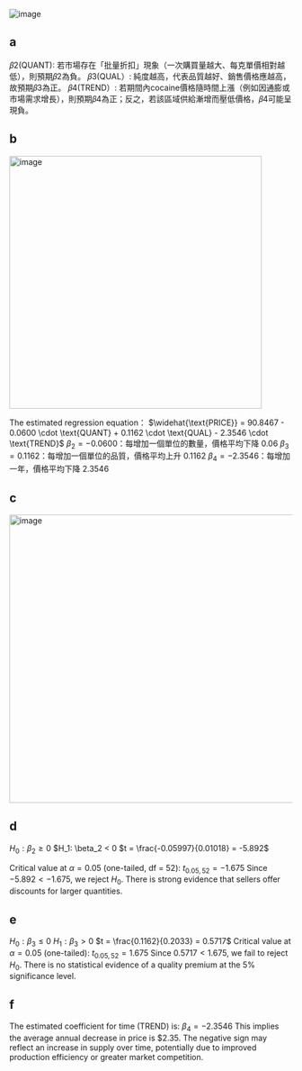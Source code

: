 ![image](https://github.com/user-attachments/assets/cd0f774c-8fdb-4302-a861-474eebdefccc)


## a

𝛽2(QUANT):
若市場存在「批量折扣」現象（一次購買量越大、每克單價相對越低），則預期𝛽2為負。
𝛽3(QUAL）:
純度越高，代表品質越好、銷售價格應越高，故預期𝛽3為正。
𝛽4(TREND）:
若期間內cocaine價格隨時間上漲（例如因通膨或市場需求增長），則預期𝛽4為正；反之，若該區域供給漸增而壓低價格，𝛽4可能呈現負。

## b

<img width="449" alt="image" src="https://github.com/user-attachments/assets/2794dc4e-af06-414e-ad09-d16a21f7b1eb" />

The estimated regression equation：
$\widehat{\text{PRICE}} = 90.8467 - 0.0600 \cdot \text{QUANT} + 0.1162 \cdot \text{QUAL} - 2.3546 \cdot \text{TREND}$
$\beta_2 = -0.0600$：每增加一個單位的數量，價格平均下降 $0.06$
$\beta_3 = 0.1162$：每增加一個單位的品質，價格平均上升 $0.1162$
$\beta_4 = -2.3546$：每增加一年，價格平均下降 $2.3546$


## c

<img width="512" alt="image" src="https://github.com/user-attachments/assets/1b2377ef-fe04-4a33-94f2-291cf6cd067b" />

## d

$H_0: \beta_2 \geq 0$
$H_1: \beta_2 < 0
$t = \frac{-0.05997}{0.01018} = -5.892$

Critical value at $\alpha = 0.05$ (one-tailed, df = 52): $t_{0.05, 52} = -1.675$
Since $-5.892 < -1.675$, we reject $H_0$. 
There is strong evidence that sellers offer discounts for larger quantities.

## e

$H_0: \beta_3 \leq 0$
$H_1: \beta_3 > 0$
$t = \frac{0.1162}{0.2033} = 0.5717$
Critical value at $\alpha = 0.05$ (one-tailed): $t_{0.05, 52} = 1.675$
Since $0.5717 < 1.675$, we fail to reject $H_0$. 
There is no statistical evidence of a quality premium at the 5% significance level.

## f

The estimated coefficient for time (TREND) is:
$\beta_4 = -2.3546$
This implies the average annual decrease in price is \$2.35.
The negative sign may reflect an increase in supply over time, potentially due to improved production efficiency or greater market competition.
